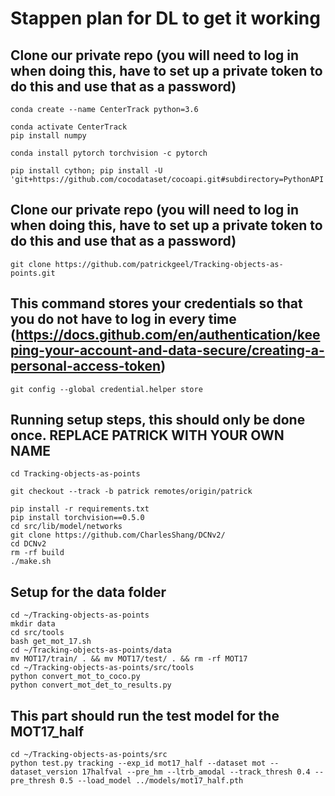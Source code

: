 # Stappen plan for DL to get it working ###

## Clone our private repo (you will need to log in when doing this, have to set up a private token to do this and use that as a password)

~~~
conda create --name CenterTrack python=3.6
~~~
~~~
conda activate CenterTrack
pip install numpy
~~~
~~~
conda install pytorch torchvision -c pytorch
~~~
~~~
pip install cython; pip install -U 'git+https://github.com/cocodataset/cocoapi.git#subdirectory=PythonAPI'
~~~

## Clone our private repo (you will need to log in when doing this, have to set up a private token to do this and use that as a password)
~~~
git clone https://github.com/patrickgeel/Tracking-objects-as-points.git
~~~

## This command stores your credentials so that you do not have to log in every time (https://docs.github.com/en/authentication/keeping-your-account-and-data-secure/creating-a-personal-access-token)
~~~
git config --global credential.helper store
~~~


## Running setup steps, this should only be done once. REPLACE PATRICK WITH YOUR OWN NAME 
~~~
cd Tracking-objects-as-points
~~~
~~~
git checkout --track -b patrick remotes/origin/patrick 
~~~
~~~
pip install -r requirements.txt
pip install torchvision==0.5.0
cd src/lib/model/networks
git clone https://github.com/CharlesShang/DCNv2/
cd DCNv2
rm -rf build
./make.sh

~~~
## Setup for the data folder 
~~~
cd ~/Tracking-objects-as-points
mkdir data
cd src/tools
bash get_mot_17.sh
cd ~/Tracking-objects-as-points/data
mv MOT17/train/ . && mv MOT17/test/ . && rm -rf MOT17
cd ~/Tracking-objects-as-points/src/tools
python convert_mot_to_coco.py
python convert_mot_det_to_results.py

~~~
## This part should run the test model for the MOT17_half
~~~
cd ~/Tracking-objects-as-points/src
python test.py tracking --exp_id mot17_half --dataset mot --dataset_version 17halfval --pre_hm --ltrb_amodal --track_thresh 0.4 --pre_thresh 0.5 --load_model ../models/mot17_half.pth

~~~
